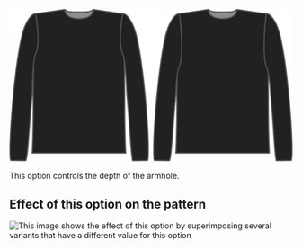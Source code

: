![The armhole depth factor on Brian](./armholedepthfactor.svg)

This option controls the depth of the armhole.

## Effect of this option on the pattern

![This image shows the effect of this option by superimposing several variants that have a different value for this option](breanna\_armholedepthfactor\_sample.svg "Effect of this option on the pattern")
